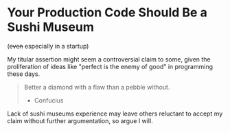 # Your Production Code Should Be a Sushi Museum

(~~even~~ especially in a startup)

My titular assertion might seem a controversial claim to some, given the
proliferation of ideas like "perfect is the enemy of good" in programming these
days.

> Better a diamond with a flaw than a pebble without.
> - Confucius

Lack of sushi museums experience may leave others reluctant to accept my claim
without further argumentation, so argue I will.


